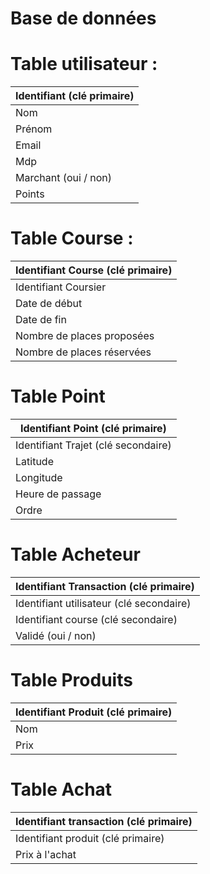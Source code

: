 # Base de données

# Table utilisateur :

| Identifiant (clé primaire) |
| --- |
| Nom |
| Prénom |
| Email |
| Mdp |
| Marchant (oui / non) |
| Points |

# Table Course :

| Identifiant Course (clé primaire) |
| --- |
| Identifiant Coursier |
| Date de début |
| Date de fin |
| Nombre de places proposées |
| Nombre de places réservées |

# Table Point

| Identifiant Point (clé primaire) |
| --- |
| Identifiant Trajet (clé secondaire) |
| Latitude |
| Longitude |
| Heure de passage |
| Ordre |

# Table Acheteur

| Identifiant Transaction (clé primaire)  |
| --- |
| Identifiant utilisateur (clé secondaire) |
| Identifiant course (clé secondaire) |
| Validé (oui / non) |

# Table Produits

| Identifiant Produit (clé primaire) |
| --- |
| Nom |
| Prix |

# Table Achat

| Identifiant transaction (clé primaire) |
| --- |
| Identifiant produit (clé primaire) |
| Prix à l'achat |

